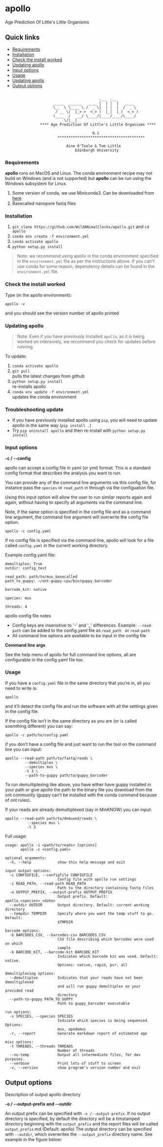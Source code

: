 # apollo
Age Prediction Of Little's Little Organisms

## Quick links

  * [Requirements](#requirements)
  * [Installation](#installation)
  * [Check the install worked](#check-the-install-worked)
  * [Updating apollo](#updating-apollo)
  * [Input options](#input-options)
  * [Usage](#usage)
  * [Updating apollo](#updating-apollo)
  * [Output options](#output-options)


```

                                           .__  .__          
                      _____  ______   ____ |  | |  |   ____  
                      \__  \ \____ \ /  _ \|  | |  |  /  _ \ 
                       / __ \|  |_> >  <_> )  |_|  |_(  <_> ) 
                      (____  /   __/ \____/|____/____/\____/ 
                           \/|__|                            
                **** Age Prediction Of Little's Little Organisms ****
                
                                        0.1
                        ****************************************
                                                                
                            Aine O'Toole & Tom Little           
                                Edinburgh University          

```

### Requirements

<strong>apollo</strong> runs on MacOS and Linux. The conda environment recipe may not build on Windows (and is not supported) but <strong>apollo</strong> can be run using the Windows subsystem for Linux.

1. Some version of conda, we use Miniconda3. Can be downloaded from [here](https://docs.conda.io/en/latest/miniconda.html)
2. Basecalled nanopore fastq files

### Installation

1. ``git clone https://github.com/WildANimalClocks/apollo.git`` and ``cd apollo``
2. ``conda env create -f environment.yml``
3. ``conda activate apollo``
4. ``python setup.py install``

> Note: we recommend using apollo in the conda environment specified in the ``environment.yml`` file as per the instructions above. If you can't use conda for some reason, dependency details can be found in the ``environment.yml`` file. 

### Check the install worked

Type (in the apollo environment):

```
apollo -v
```
and you should see the version number of apollo printed


### Updating apollo

> Note: Even if you have previously installed ``apollo``, as it is being worked on intensively, we recommend you check for updates before running.

To update:

1. ``conda activate apollo``
2. ``git pull`` \
pulls the latest changes from github
3. ``python setup.py install`` \
re-installs apollo
4. ``conda env update -f environment.yml`` \
updates the conda environment 

### Troubleshooting update
- If you have previously installed apollo using ``pip``, you will need to update apollo in the same way (``pip install .``)
- Try ``pip uninstall apollo`` and then re-install with `python setup.py install`

### Input options

<strong> -c / --config</strong>

apollo can accept a config file in yaml (or yml) format. This is a standard config format that describes the analysis you want to run.

You can provide any of the command line arguments via this config file, for instance pass the `species` or `read_path` in through via the configuation file.

Using this input option will allow the user to run similar reports again and again, without having to specify all arguments via the command line.

Note, if the same option is specified in the config file and as a command line argument, the command line argument will overwrite the config file option. 
```
apollo -c config.yaml
```

If no config file is specified via the command line, apollo will look for a file called `config.yaml` in the current working directory.

Example config.yaml file:

```
demultiplex: True
outdir: config_test

read_path: path/to/mus_basecalled
path_to_guppy: ~/ont-guppy-cpu/bin/guppy_barcoder

barcode_kit: native

species: mus

threads: 4
```

apollo config file notes
- Config keys are insensitive to '-' and '_' differences. 
  Example: `--read-path` can be added to the config.yaml file as `read_path ` or `read-path`
- All command line options are available to be input in the config file 

<strong>Command line args</strong>

See the help menu of apollo for full command line options, all are configurable in the config.yaml file too. 

### Usage

If you have a `config.yaml` file in the same directory that you’re in, all you need to write is:
```
apollo
```
and it’ll detect the config file and run the software with all the settings given in the config file.

If the config file isn’t in the same directory as you are (or is called soemthing different) you can say:
```
apollo -c path/to/config.yaml
```

if you don’t have a config file and just want to run the tool on the command line you can input:

```
apollo --read-path path/to/fastq/reads \
         --demultiplex \
         --species mus \
         -t 3 \
         --path-to-guppy path/to/guppy_barcoder
```

To run demultiplexing like above, you have either have guppy installed in your path or give apollo the path to the binary file you download from the ont community (guppy can’t be installed with the conda command because of ont rules).

If your reads are already demultiplexed (say in MinKNOW) you can input:

```
apollo --read-path path/to/demuxed/reads \
          --species mus \
          -t 3
```

Full usage:

```
usage: apollo -i <path/to/reads> [options]
       apollo -c <config.yaml>

optional arguments:
  -h, --help            show this help message and exit

input output options:
  -c CONFIGFILE, --configfile CONFIGFILE
                        Config file with apollo run settings
  -i READ_PATH, --read-path READ_PATH
                        Path to the directory containing fastq files
  -o OUTPUT_PREFIX, --output-prefix OUTPUT_PREFIX
                        Output prefix. Default: apollo_<species>_<date>
  --outdir OUTDIR       Output directory. Default: current working directory
  --tempdir TEMPDIR     Specify where you want the temp stuff to go. Default:
                        $TMPDIR

barcode options:
  -b BARCODES_CSV, --barcodes-csv BARCODES_CSV
                        CSV file describing which barcodes were used on which
                        sample
  -k BARCODE_KIT, --barcode-kit BARCODE_KIT
                        Indicates which barcode kit was used. Default: native.
                        Options: native, rapid, pcr, all

demultiplexing options:
  --demultiplex         Indicates that your reads have not been demultiplexed
                        and will run guppy demultiplex on your provided read
                        directory
  --path-to-guppy PATH_TO_GUPPY
                        Path to guppy_barcoder executable

run options:
  -s SPECIES, --species SPECIES
                        Indicate which species is being sequenced. Options:
                        mus, apodemus
  -r, --report          Generate markdown report of estimated age

misc options:
  -t THREADS, --threads THREADS
                        Number of threads
  --no-temp             Output all intermediate files, for dev purposes.
  --verbose             Print lots of stuff to screen
  -v, --version         show program's version number and exit

```

## Output options

Description of output apollo directory

<strong>-o / --output-prefix and --outdir</strong>

An output prefix can be specified with `-o /--output-prefix`. If no output directory is specified, by default the directory will be a timstamped directory beginning with the `output_prefix` and the report files will be called `output_prefix`.md  (Default: apollo) The output directory can be specified with `--outdir`, which overwrites the `--output_prefix` directory name. See example in the figure below:
